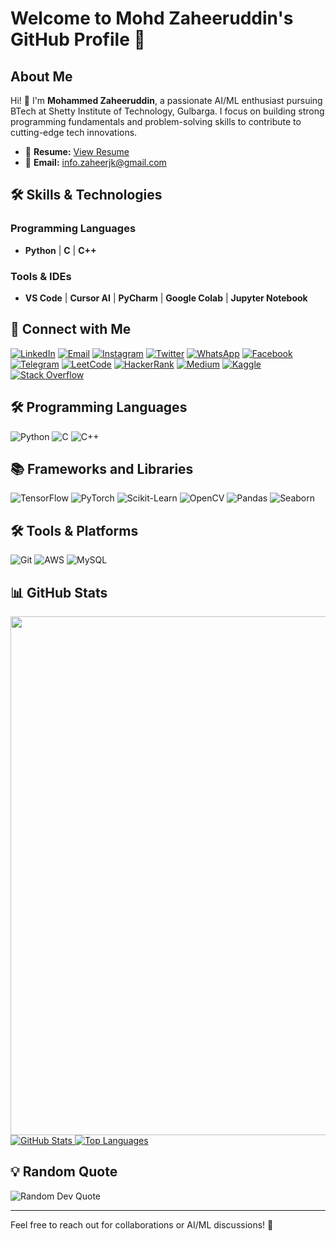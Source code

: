 # Welcome to Mohd Zaheeruddin's GitHub Profile 👋

## About Me

Hi! 👋 I'm **Mohammed Zaheeruddin**, a passionate AI/ML enthusiast pursuing BTech at Shetty Institute of Technology, Gulbarga. I focus on building strong programming fundamentals and problem-solving skills to contribute to cutting-edge tech innovations.

- 📄 **Resume:** [View Resume](https://drive.google.com/file/d/1BRFUtJcT4DIlglCIl9-tNWP7xesfsd3y/view?usp=drivesdk)
- 📧 **Email:** [info.zaheerjk@gmail.com](mailto:info.zaheerjk@gmail.com)

## 🛠️ Skills & Technologies

### Programming Languages
- **Python** | **C** | **C++**

### Tools & IDEs
- **VS Code** | **Cursor AI** | **PyCharm** | **Google Colab** | **Jupyter Notebook**

## 🤝 Connect with Me

[![LinkedIn](https://img.shields.io/badge/LinkedIn-Connect-blue?logo=linkedin)](https://linkedin.com/in/zaheerjk/)
[![Email](https://img.shields.io/badge/Email-Contact-red?logo=gmail)](mailto:info.zaheerjk@gmail.com)
[![Instagram](https://img.shields.io/badge/Instagram-Follow-purple?logo=instagram)](https://instagram.com/md_zaheer_jk)
[![Twitter](https://img.shields.io/badge/Twitter-Follow-blue?logo=twitter)](https://twitter.com/zaheer_jk)
[![WhatsApp](https://img.shields.io/badge/WhatsApp-Chat-green?logo=whatsapp)](https://wa.me/918762194761)
[![Facebook](https://img.shields.io/badge/Facebook-Follow-blue?logo=facebook)](https://www.facebook.com/profile.php?id=61566826091099&mibextid=ZbWKwL)
[![Telegram](https://img.shields.io/badge/Telegram-Message-blue?logo=telegram)](https://t.me/zaheerjk)
[![LeetCode](https://img.shields.io/badge/LeetCode-Profile-orange?logo=leetcode)](https://leetcode.com/wdfrt8wrks)
[![HackerRank](https://img.shields.io/badge/HackerRank-Profile-green?logo=hackerrank)](https://www.hackerrank.com/info_zaheerjk)
[![Medium](https://img.shields.io/badge/Medium-Read-black?logo=medium)](https://medium.com/@info.zaheerjk)
[![Kaggle](https://img.shields.io/badge/Kaggle-Profile-blue?logo=kaggle)](https://www.kaggle.com/zaheerjk)
[![Stack Overflow](https://img.shields.io/badge/Stack%20Overflow-Profile-orange?logo=stackoverflow)](https://stackoverflow.com/users/28573007/zaheer-jk)

## 🛠️ Programming Languages

![Python](https://img.shields.io/badge/Python-3776AB?logo=python&logoColor=white)
![C](https://img.shields.io/badge/C-00599C?logo=c&logoColor=white)
![C++](https://img.shields.io/badge/C%2B%2B-00599C?logo=c%2B%2B&logoColor=white)

## 📚 Frameworks and Libraries

![TensorFlow](https://img.shields.io/badge/TensorFlow-FF6F00?logo=tensorflow&logoColor=white)
![PyTorch](https://img.shields.io/badge/PyTorch-EE4C2C?logo=pytorch&logoColor=white)
![Scikit-Learn](https://img.shields.io/badge/Scikit--Learn-F7931E?logo=scikit-learn&logoColor=white)
![OpenCV](https://img.shields.io/badge/OpenCV-5C3EE8?logo=opencv&logoColor=white)
![Pandas](https://img.shields.io/badge/Pandas-150458?logo=pandas&logoColor=white)
![Seaborn](https://img.shields.io/badge/Seaborn-4B8BBE?logo=seaborn&logoColor=white)

## 🛠 Tools & Platforms

![Git](https://img.shields.io/badge/Git-F05032?logo=git&logoColor=white)
![AWS](https://img.shields.io/badge/AWS-232F3E?logo=amazon-aws&logoColor=white)
![MySQL](https://img.shields.io/badge/MySQL-4479A1?logo=mysql&logoColor=white)

## 📊 GitHub Stats

<img width="830" src="https://github-readme-activity-graph.vercel.app/graph?username=mdzaheerjk&bg_color=21232a&color=a8eeff&line=61dafb&point=f0fcff&area=true&hide_border=false" />

<a href="https://github.com/mdzaheerjk/github-stats">
  <img src="https://github-readme-stats.vercel.app/api?username=mdzaheerjk&show_icons=true&theme=nightowl" alt="GitHub Stats" />
  <img src="https://github-readme-stats.vercel.app/api/top-langs/?username=mdzaheerjk&theme=nightowl&layout=compact" alt="Top Languages" />
</a>

## 💡 Random Quote

![Random Dev Quote](https://quotes-github-readme.vercel.app/api?type=horizontal&theme=radical)

---

Feel free to reach out for collaborations or AI/ML discussions! 🚀

